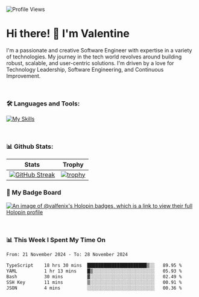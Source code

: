 
    
![Profile Views](https://komarev.com/ghpvc/?username=theodogwutech&color=blue)

# Hi there! 👋 I'm Valentine 
I'm a passionate and creative Software Engineer with expertise in a variety of technologies. My journey in the tech world revolves around building robust, scalable, and user-centric solutions. I'm driven by a love for Technology Leadership, Software Engineering, and Continuous Improvement.

<br />



### 🛠 Languages and Tools:

[![My Skills](https://skillicons.dev/icons?i=nodejs,js,nestjs,nextjs,react,vuejs,nuxtjs,express,tailwind,styledcomponents,materialui,mongodb,sequelize,mysql,postgres,pinia,redux,vite,html,css,pug,aws,prisma,bitbucket,bootstrap,emotion,git,gitlab,go,heroku,jest,netlify,nginx,npm,postman,rabbitmq,redis,supabase,svg,github,ts,ubuntu,vercel,vscode,yarn,powershell&perline=15)](https://skillicons.dev)

<br />

### 📊 Github Stats:

| Stats            | Trophy               |
|-----------------------|-------------------|
| [![GitHub Streak](https://streak-stats.demolab.com?user=theodogwutech&theme=great-gatsby&hide_border=true&border_radius=9.9)](https://git.io/streak-stats) | [![trophy](https://github-profile-trophy.vercel.app/?username=theodogwutech&theme=darkhub&column=7)](https://github.com/ryo-ma/github-profile-trophy) |

### 🥇 My Badge Board
[![An image of @valfenix's Holopin badges, which is a link to view their full Holopin profile](https://holopin.me/valfenix)](https://holopin.io/@valfenix)

<br />

### 📊 This Week I Spent My Time On
<!--START_SECTION:waka-->

```txt
From: 21 November 2024 - To: 28 November 2024

TypeScript    18 hrs 30 mins  ██████████████████████▒░░   89.95 %
YAML          1 hr 13 mins    █▒░░░░░░░░░░░░░░░░░░░░░░░   05.93 %
Bash          30 mins         ▓░░░░░░░░░░░░░░░░░░░░░░░░   02.49 %
SSH Key       11 mins         ▒░░░░░░░░░░░░░░░░░░░░░░░░   00.91 %
JSON          4 mins          ░░░░░░░░░░░░░░░░░░░░░░░░░   00.36 %
```

<!--END_SECTION:waka-->




